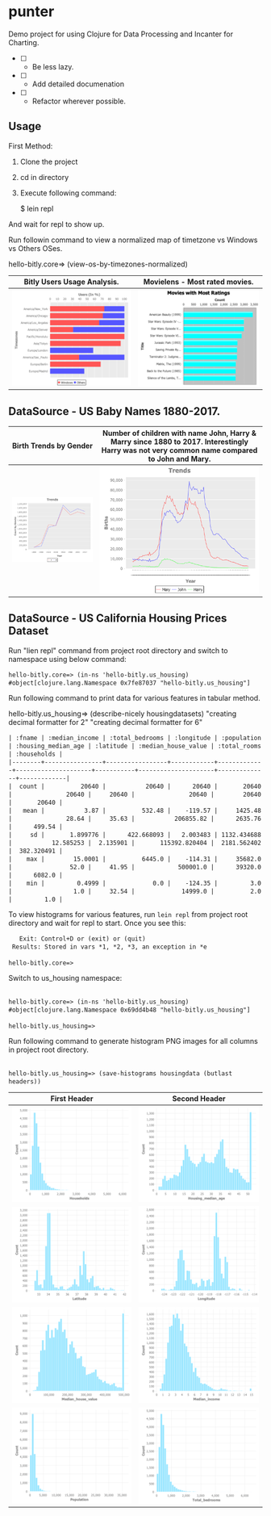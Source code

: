 # punter

Demo project for using Clojure for Data Processing and Incanter for Charting.

- [ ] - Be less lazy.
- [ ] - Add detailed documenation
- [ ] - Refactor wherever possible.

## Usage

First Method: 

 1. Clone the project
 2. cd in directory
 3. Execute following command:
    
    $ lein repl
 
 And wait for repl to show up.
 
 Run followin command to view a normalized map of timetzone vs Windows vs Others OSes.
 
 hello-bitly.core=> (view-os-by-timezones-normalized)
 

| **Bitly Users Usage Analysis.** | **Movielens - Most rated movies.** |
| ------------------------------ | --------------------------------  |
|  ![alt "Data: Bitly Usage by Timezone for Windows vs Other Operating Systems"](https://github.com/phoenix2082/punter/blob/master/images/tzvsos.png) | ![alt "Data: Movieslens Movies Most Rated Movies"](https://github.com/phoenix2082/punter/blob/master/images/top10.png) |


## DataSource - US Baby Names 1880-2017.

| Birth Trends by Gender | **Number of children with name John, Harry & Marry since 1880 to 2017. Interestingly Harry was not very common name compared to John and Mary.** |
|----------------------- | ------------------- |
| ![alt "Data: United States Baby Names"](https://github.com/phoenix2082/punter/blob/master/images/birth-trends.png) | ![alt "Data: People with name Harry, John & Mary"](https://github.com/phoenix2082/punter/blob/master/images/harry-john-mary.png) |


## DataSource - US California Housing Prices Dataset

Run "lien repl" command from project root directory and switch to namespace using below command:


    hello-bitly.core=> (in-ns 'hello-bitly.us_housing)
    #object[clojure.lang.Namespace 0x7fe87037 "hello-bitly.us_housing"]

Run following command to print data for various features in tabular method.

hello-bitly.us_housing=> (describe-nicely housingdatasets)
"creating decimal formatter for 2"
"creating decimal formatter for 6"

```
| :fname | :median_income | :total_bedrooms | :longitude | :population | :housing_median_age | :latitude | :median_house_value | :total_rooms | :households |
|--------+----------------+-----------------+------------+-------------+---------------------+-----------+---------------------+--------------+-------------|
|  count |          20640 |           20640 |      20640 |       20640 |               20640 |     20640 |               20640 |        20640 |       20640 |
|   mean |           3.87 |          532.48 |    -119.57 |     1425.48 |               28.64 |     35.63 |           206855.82 |      2635.76 |      499.54 |
|     sd |       1.899776 |      422.668093 |   2.003483 | 1132.434688 |           12.585253 |  2.135901 |       115392.820404 |  2181.562402 |  382.320491 |
|    max |        15.0001 |          6445.0 |    -114.31 |     35682.0 |                52.0 |     41.95 |            500001.0 |      39320.0 |      6082.0 |
|    min |         0.4999 |             0.0 |    -124.35 |         3.0 |                 1.0 |     32.54 |             14999.0 |          2.0 |         1.0 |

```

To view histograms for various features, run `lein repl` from project root directory and wait for repl to start. Once you see this:

```
   Exit: Control+D or (exit) or (quit)
 Results: Stored in vars *1, *2, *3, an exception in *e

hello-bitly.core=>

```

Switch to us_housing namespace:

```

hello-bitly.core=> (in-ns 'hello-bitly.us_housing)
#object[clojure.lang.Namespace 0x69dd4b48 "hello-bitly.us_housing"]

hello-bitly.us_housing=>

```

Run following command to generate histogram PNG images for all columns in project root directory.

```

hello-bitly.us_housing=> (save-histograms housingdata (butlast headers))

```

| First Header  | Second Header |
| ------------- | ------------- |
| ![alt "Houshold Histograms "](https://github.com/phoenix2082/punter/blob/master/images/housing/histograms/Households.png)  |  ![alt "Housing Median Age"](https://github.com/phoenix2082/punter/blob/master/images/housing/histograms/Housing_median_age.png)  |
| ![alt "Latitude Histogram"](https://github.com/phoenix2082/punter/blob/master/images/housing/histograms/Latitude.png)| ![alt "Longitude Histogram"](https://github.com/phoenix2082/punter/blob/master/images/housing/histograms/Longitude.png)|
| ![alt "Median_house_value Histograms"](https://github.com/phoenix2082/punter/blob/master/images/housing/histograms/Median_house_value.png)  |  ![alt "Median_income Histogram"](https://github.com/phoenix2082/punter/blob/master/images/housing/histograms/Median_income.png)  |
| ![alt "Population Histogram"](https://github.com/phoenix2082/punter/blob/master/images/housing/histograms/Population.png)| ![alt "Total Bedrooms Histogram"](https://github.com/phoenix2082/punter/blob/master/images/housing/histograms/Total_bedrooms.png)|
